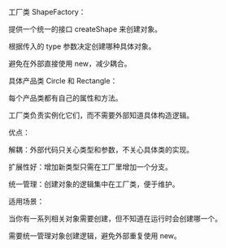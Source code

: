 工厂类 ShapeFactory：

提供一个统一的接口 createShape 来创建对象。

根据传入的 type 参数决定创建哪种具体对象。

避免在外部直接使用 new，减少耦合。

具体产品类 Circle 和 Rectangle：

每个产品类都有自己的属性和方法。

工厂类负责实例化它们，而不需要外部知道具体构造逻辑。

优点：

解耦：外部代码只关心类型和参数，不关心具体类的实现。

扩展性好：增加新类型只需在工厂里增加一个分支。

统一管理：创建对象的逻辑集中在工厂类，便于维护。

适用场景：

当你有一系列相关对象需要创建，但不知道在运行时会创建哪一个。

需要统一管理对象创建逻辑，避免外部重复使用 new。